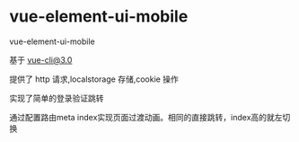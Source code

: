 # vue-element-ui-mobile

  vue-element-ui-mobile

  基于 vue-cli@3.0

  提供了 http 请求,localstorage 存储,cookie 操作

  实现了简单的登录验证跳转
  
  通过配置路由meta index实现页面过渡动画。相同的直接跳转，index高的就左切换
